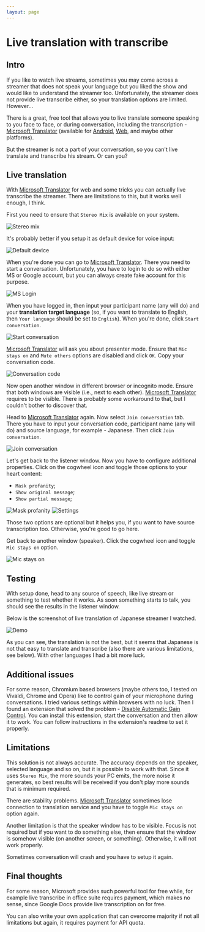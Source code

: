 ```yaml
---
layout: page
---
```


# Live translation with transcribe
## Intro
If you like to watch live streams, sometimes you may come across a streamer that does not speak your language but you liked the show and would like to understand the streamer too. Unfortunately, the streamer does not provide live transcribe either, so your translation options are limited. However…

There is a great, free tool that allows you to live translate someone speaking to you face to face, or during conversation, including the transcription - [Microsoft Translator](https://translator.microsoft.com) (available for [Android](https://play.google.com/store/apps/details?id=com.microsoft.translator&hl=en&gl=US), [Web](https://translator.microsoft.com), and maybe other platforms).

But the streamer is not a part of your conversation, so you can't live translate and transcribe his stream. Or can you?

## Live translation
With [Microsoft Translator](https://translator.microsoft.com) for web and some tricks you can actually live transcribe the streamer. There are limitations to this, but it works well enough, I think.

First you need to ensure that `Stereo Mix` is available on your system.

![Stereo mix](https://github.com/tariel36/SnippetsRepository/blob/master/Guides/LiveTranslation/stereomix.png?raw=true)

It's probably better if you setup it as default device for voice input:

![Default device](https://github.com/tariel36/SnippetsRepository/blob/master/Guides/LiveTranslation/stereomix_default_device.png?raw=true)

When you're done you can go to [Microsoft Translator](https://translator.microsoft.com). There you need to start a conversation. Unfortunately, you have to login to do so with either MS or Google account, but you can always create fake account for this purpose.

![MS Login](https://github.com/tariel36/SnippetsRepository/blob/master/Guides/LiveTranslation/ms_login.png?raw=true)

When you have logged in, then input your participant name (any will do) and your **translation target language** (so, if you want to translate to English, then `Your language` should be set to `English`). When you're done, click `Start conversation`.

![Start conversation](https://github.com/tariel36/SnippetsRepository/blob/master/Guides/LiveTranslation/ms_start_conversation.png?raw=true)

[Microsoft Translator](https://translator.microsoft.com) will ask you about presenter mode. Ensure that `Mic stays on` and `Mute others` options are disabled and click `OK`. Copy your conversation code.

![Conversation code](https://github.com/tariel36/SnippetsRepository/blob/master/Guides/LiveTranslation/ms_conversation_code.png?raw=true)

Now open another window in different browser or incognito mode. Ensure that both windows are visible (i.e., next to each other). [Microsoft Translator](https://translator.microsoft.com) requires to be visible. There is probably some workaround to that, but I couldn't bother to discover that.

Head to [Microsoft Translator](https://translator.microsoft.com) again. Now select `Join conversation` tab. There you have to input your conversation code, participant name (any will do) and source language, for example - Japanese. Then click `Join conversation`.

![Join conversation](https://github.com/tariel36/SnippetsRepository/blob/master/Guides/LiveTranslation/ms_join_conversation.png?raw=true)

Let's get back to the listener window. Now you have to configure additional properties. Click on the cogwheel icon and toggle those options to your heart content:

* `Mask profanity`;
* `Show original message`;
* `Show partial message`;

![Mask profanity](https://github.com/tariel36/SnippetsRepository/blob/master/Guides/LiveTranslation/listener_mask_profanity.png?raw=true)
![Settings](https://github.com/tariel36/SnippetsRepository/blob/master/Guides/LiveTranslation/listener_settings.png?raw=true)

Those two options are optional but it helps you, if you want to have source transcription too. Otherwise, you're good to go here.

Get back to another window (speaker). Click the cogwheel icon and toggle `Mic stays on` option. 

![Mic stays on](https://github.com/tariel36/SnippetsRepository/blob/master/Guides/LiveTranslation/speaker_mic_stays_on.png?raw=true)

## Testing
With setup done, head to any source of speech, like live stream or something to test whether it works. As soon something starts to talk, you should see the results in the listener window.

Below is the screenshot of live translation of Japanese streamer I watched.

![Demo](https://github.com/tariel36/SnippetsRepository/blob/master/Guides/LiveTranslation/demo.png?raw=true)

As you can see, the translation is not the best, but it seems that Japanese is not that easy to translate and transcribe (also there are various limitations, see below). With other languages I had a bit more luck.

## Additional issues
For some reason, Chromium based browsers (maybe others too, I tested on Vivaldi, Chrome and Opera) like to control gain of your microphone during conversations. I tried various settings within browsers with no luck. Then I found an extension that solved the problem - [Disable Automatic Gain Control](https://chrome.google.com/webstore/detail/disable-automatic-gain-co/clpapnmmlmecieknddelobgikompchkk). You can install this extension, start the conversation and then allow it to work. You can follow instructions in the extension's readme to set it properly.

## Limitations
This solution is not always accurate. The accuracy depends on the speaker, selected language and so on, but it is possible to work with that. Since it uses `Stereo Mix`, the more sounds your PC emits, the more noise it generates, so best results will be received if you don't play more sounds that is minimum required.

There are stability problems. [Microsoft Translator](https://translator.microsoft.com) sometimes lose connection to translation service and you have to toggle `Mic stays on` option again.

Another limitation is that the speaker window has to be visible. Focus is not required but if you want to do something else, then ensure that the window is somehow visible (on another screen, or something). Otherwise, it will not work properly.

Sometimes conversation will crash and you have to setup it again.

## Final thoughts
For some reason, Microsoft provides such powerful tool for free while, for example live transcribe in office suite requires payment, which makes no sense, since Google Docs provide live transcription on for free.

You can also write your own application that can overcome majority if not all limitations but again, it requires payment for API quota.
